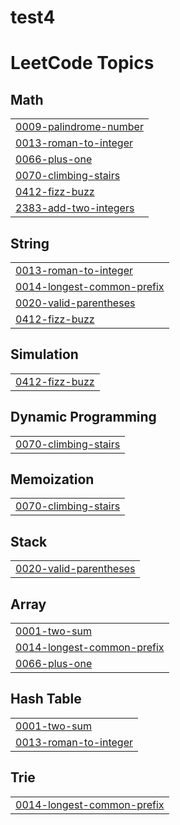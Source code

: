 # test4
<!---LeetCode Topics Start-->
# LeetCode Topics
## Math
|  |
| ------- |
| [0009-palindrome-number](https://github.com/Basmallaaa/test4/tree/master/0009-palindrome-number) |
| [0013-roman-to-integer](https://github.com/Basmallaaa/test4/tree/master/0013-roman-to-integer) |
| [0066-plus-one](https://github.com/Basmallaaa/test4/tree/master/0066-plus-one) |
| [0070-climbing-stairs](https://github.com/Basmallaaa/test4/tree/master/0070-climbing-stairs) |
| [0412-fizz-buzz](https://github.com/Basmallaaa/test4/tree/master/0412-fizz-buzz) |
| [2383-add-two-integers](https://github.com/Basmallaaa/test4/tree/master/2383-add-two-integers) |
## String
|  |
| ------- |
| [0013-roman-to-integer](https://github.com/Basmallaaa/test4/tree/master/0013-roman-to-integer) |
| [0014-longest-common-prefix](https://github.com/Basmallaaa/test4/tree/master/0014-longest-common-prefix) |
| [0020-valid-parentheses](https://github.com/Basmallaaa/test4/tree/master/0020-valid-parentheses) |
| [0412-fizz-buzz](https://github.com/Basmallaaa/test4/tree/master/0412-fizz-buzz) |
## Simulation
|  |
| ------- |
| [0412-fizz-buzz](https://github.com/Basmallaaa/test4/tree/master/0412-fizz-buzz) |
## Dynamic Programming
|  |
| ------- |
| [0070-climbing-stairs](https://github.com/Basmallaaa/test4/tree/master/0070-climbing-stairs) |
## Memoization
|  |
| ------- |
| [0070-climbing-stairs](https://github.com/Basmallaaa/test4/tree/master/0070-climbing-stairs) |
## Stack
|  |
| ------- |
| [0020-valid-parentheses](https://github.com/Basmallaaa/test4/tree/master/0020-valid-parentheses) |
## Array
|  |
| ------- |
| [0001-two-sum](https://github.com/Basmallaaa/test4/tree/master/0001-two-sum) |
| [0014-longest-common-prefix](https://github.com/Basmallaaa/test4/tree/master/0014-longest-common-prefix) |
| [0066-plus-one](https://github.com/Basmallaaa/test4/tree/master/0066-plus-one) |
## Hash Table
|  |
| ------- |
| [0001-two-sum](https://github.com/Basmallaaa/test4/tree/master/0001-two-sum) |
| [0013-roman-to-integer](https://github.com/Basmallaaa/test4/tree/master/0013-roman-to-integer) |
## Trie
|  |
| ------- |
| [0014-longest-common-prefix](https://github.com/Basmallaaa/test4/tree/master/0014-longest-common-prefix) |
<!---LeetCode Topics End-->